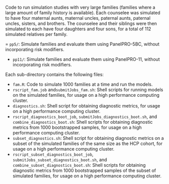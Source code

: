 Code to run simulation studies with very large families (families where a large amount of family history is available). Each counselee was simulated to have four maternal aunts, maternal uncles, paternal aunts, paternal uncles, sisters, and brothers. The counselee and their siblings were then simulated to each have four daughters and four sons, for a total of 112 simulated relatives per family. 

= `pp5/`: Simulate families and evaluate them using PanelPRO-5BC, without incorporating risk modifiers.  
- `pp11/`: Simulate families and evaluate them using PanelPRO-11, without incorporating risk modifiers. 

Each sub-directory contains the following files: 
- `fam.R`: Code to simulate 1000 families at a time and run the models. 
- `rscript_fam.job` and`submitJobs_fam.sh`: Shell scripts for running models on the simulated families, for usage on a high performance computing cluster. 
- `diagnostics.sh`: Shell script for obtaining diagnostic metrics, for usage on a high performance computing cluster. 
- `rscript_diagnostics_boot_job`, `submitJobs_diagnostics_boot.sh`, and `combine_diagnostics_boot.sh`: Shell scripts for obtaining diagnostic metrics from 1000 bootstrapped samples, for usage on a high performance computing cluster. 
- `subset_diagnostics.sh`: Shell script for obtaining diagnostic metrics on a subset of the simulated families of the same size as the HCP cohort, for usage on a high performance computing cluster. 
- `rscript_subset_diagnostics_boot_job`, `submitJobs_subset_diagnostics_boot.sh`, and `combine_subset_diagnostics_boot.sh`: Shell scripts for obtaining diagnostic metrics from 1000 bootstrapped samples of the subset of simulated families, for usage on a high performance computing cluster.